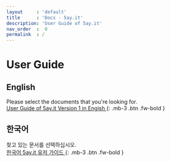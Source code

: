 ```yaml
---
layout     : 'default'
title      : 'Docs · 5ay.it'
description: 'User Guide of 5ay.it'
nav_order  :  0
permalink  : /
---
```


# User Guide

## English
Please select the documents that you're looking for.<br>
[ User Guide of 5ay.it Version 1 in Engish ]( /v_1_en/index ){: .mb-3 .btn .fw-bold }<br>

## 한국어
찾고 있는 문서를 선택하십시오.<br>
[ 한국어 5ay.it 유저 가이드 ]( /v_1_ko/index ){: .mb-3 .btn .fw-bold }<br>
